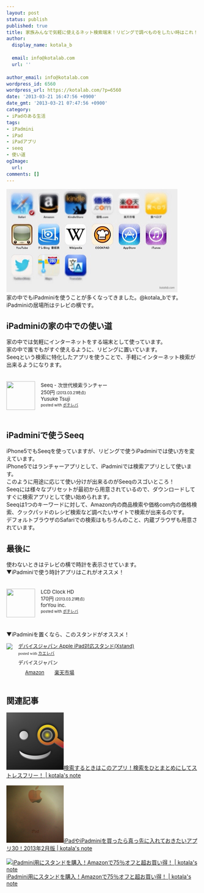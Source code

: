 ```yaml
---
layout: post
status: publish
published: true
title: 家族みんなで気軽に使えるネット検索端末！リビングで調べものをしたい時はこれ！
author:
  display_name: kotala_b

  email: info@kotalab.com
  url: ''

author_email: info@kotalab.com
wordpress_id: 6560
wordpress_url: https://kotalab.com/?p=6560
date: '2013-03-21 16:47:56 +0900'
date_gmt: '2013-03-21 07:47:56 +0900'
category:
- iPadのある生活
tags:
- iPadmini
- iPad
- iPadアプリ
- seeq
- 使い道
ogImage:
  url:
comments: []
---
```

<p><img src="/wp-content/uploads/ipadminiseeq_130321-448x270.jpg" alt="ipadminiseeq_130321" width="448" height="270" class="alignnone size-large wp-image-6564" /><br />
家の中でもiPadminiを使うことが多くなってきました。@kotala_bです。<br />
iPadminiの居場所はテレビの横です。<br />
</p>
<!--more-->
<h2>iPadminiの家の中での使い道</h2>
<p>家の中では気軽にインターネットをする端末として使っています。<br />
家の中で誰でもがすぐ使えるように、リビングに置いています。<br />
<span class="removed_link" title="click.linksynergy.com/fs-bin/click?id=d2yYUp776R4&amp;subid=&amp;offerid=94348.1&amp;type=3&amp;tmpid=3910&amp;RD_PARM1=https%253A%252F%252Fitunes.apple.com%252Fjp%252Fapp%252Fseeq-ci-shi-dai-jian-suorancha%252Fid555289253%253Fmt%253D8%2526uo%253D4">Seeq</span>という検索に特化したアプリを使うことで、手軽にインターネット検索が出来るようになります。</p>
<div class="pochireba" style="text-align:left;font-size:small;padding:20px 0;/zoom: 1;overflow: hidden;"><span class="removed_link" title="click.linksynergy.com/fs-bin/click?id=d2yYUp776R4&amp;subid=&amp;offerid=94348.1&amp;type=3&amp;tmpid=3910&amp;RD_PARM1=https%253A%252F%252Fitunes.apple.com%252Fjp%252Fapp%252Fseeq-ci-shi-dai-jian-suorancha%252Fid555289253%253Fmt%253D8%2526uo%253D4"><img src="http://a1153.phobos.apple.com/us/r1000/110/Purple/v4/d3/54/5d/d3545d57-128d-13aa-ec98-3d7b4218298f/mzl.eomvokkd.png" width="75" height="75" style="float:left;margin:0 15px 0 0;" class="pochi_img" ></span>
<div class="pochi_info" style="text-align:left;/zoom: 1;overflow: hidden;">
<div class="pochi_name"><span class="removed_link" title="click.linksynergy.com/fs-bin/click?id=d2yYUp776R4&amp;subid=&amp;offerid=94348.1&amp;type=3&amp;tmpid=3910&amp;RD_PARM1=https%253A%252F%252Fitunes.apple.com%252Fjp%252Fapp%252Fseeq-ci-shi-dai-jian-suorancha%252Fid555289253%253Fmt%253D8%2526uo%253D4">Seeq - 次世代検索ランチャー</span></div>
<div class="pochi_price" style="display:inline;">250円</div>
<div class="pochi_time" style="font-size:x-small;display:inline;">(2013.03.21時点)</div>
<div class="pochi_seller"><span class="removed_link" title="click.linksynergy.com/fs-bin/click?id=d2yYUp776R4&amp;subid=&amp;offerid=94348.1&amp;type=3&amp;tmpid=3910&amp;RD_PARM1=https%253A%252F%252Fitunes.apple.com%252Fjp%252Fartist%252Fyusuke-tsuji%252Fid406318338%253Fuo%253D4">Yusuke Tsuji</span></div>
<div class="pochi_post" style="font-size:x-small;">posted with <a href="https://pochireba.com">ポチレバ</a></div>
</div>
<div class="pochireba-footer" style="clear: left"></div>
</div>
<h2>iPadminiで使うSeeq</h2>
<p>iPhone5でもSeeqを使っていますが、リビングで使うiPadminiでは使い方を変えています。<br />
iPhone5ではランチャーアプリとして、iPadminiでは検索アプリとして使います。<br />
このように用途に応じて使い分けが出来るのがSeeqのスゴいところ！<br />
Seeqには様々なプリセットが最初から用意されているので、ダウンロードしてすぐに検索アプリとして使い始められます。<br />
Seeqは1つのキーワードに対して、Amazon内の商品検索や価格com内の価格検索、クックパッドのレシピ検索など調べたいサイトで検索が出来るのです。<br />
デフォルトブラウザのSafariでの検索はもちろんのこと、内蔵ブラウザも用意されています。</p>
<h2>最後に</h2>
<p>使わないときはテレビの横で時計を表示させています。<br />
▼iPadminiで使う時計アプリはこれがオススメ！</p>
<div class="pochireba" style="text-align:left;font-size:small;padding:20px 0;/zoom: 1;overflow: hidden;"><span class="removed_link" title="click.linksynergy.com/fs-bin/click?id=d2yYUp776R4&amp;subid=&amp;offerid=94348.1&amp;type=3&amp;tmpid=3910&amp;RD_PARM1=https%253A%252F%252Fitunes.apple.com%252Fjp%252Fapp%252Flcd-clock-hd%252Fid364744542%253Fmt%253D8%2526uo%253D4"><img src="http://a107.phobos.apple.com/us/r1000/106/Purple/v4/3e/67/60/3e676009-b50c-a63d-f387-119f69ae9231/mzm.xhjzovqh.jpg" width="75" height="75" style="float:left;margin:0 15px 0 0;" class="pochi_img" ></span>
<div class="pochi_info" style="text-align:left;/zoom: 1;overflow: hidden;">
<div class="pochi_name"><span class="removed_link" title="click.linksynergy.com/fs-bin/click?id=d2yYUp776R4&amp;subid=&amp;offerid=94348.1&amp;type=3&amp;tmpid=3910&amp;RD_PARM1=https%253A%252F%252Fitunes.apple.com%252Fjp%252Fapp%252Flcd-clock-hd%252Fid364744542%253Fmt%253D8%2526uo%253D4">LCD Clock HD</span></div>
<div class="pochi_price" style="display:inline;">170円</div>
<div class="pochi_time" style="font-size:x-small;display:inline;">(2013.03.21時点)</div>
<div class="pochi_seller"><span class="removed_link" title="click.linksynergy.com/fs-bin/click?id=d2yYUp776R4&amp;subid=&amp;offerid=94348.1&amp;type=3&amp;tmpid=3910&amp;RD_PARM1=https%253A%252F%252Fitunes.apple.com%252Fjp%252Fartist%252Fforyou-inc.%252Fid295737238%253Fuo%253D4">forYou inc.</span></div>
<div class="pochi_post" style="font-size:x-small;">posted with <a href="https://pochireba.com">ポチレバ</a></div>
</div>
<div class="pochireba-footer" style="clear: left"></div>
</div>
<p>▼iPadminiを置くなら、このスタンドがオススメ！</p>
<div class="kaerebalink-box" style="text-align:left;padding-bottom:20px;font-size:small;/zoom: 1;overflow: hidden;">
<div class="kaerebalink-image" style="float:left;margin:0 15px 10px 0;"><a href="https://www.amazon.co.jp/exec/obidos/ASIN/B003O7F6Y6/same-22/ref=nosim/" rel="nofollow" target="_blank"><img src="https://images-fe.ssl-images-amazon.com/images/I/31yaCKF5QtL._SL160_.jpg" style="border: none;" /></a></div>
<div class="kaerebalink-info" style="line-height:120%;/zoom: 1;overflow: hidden;">
<div class="kaerebalink-name" style="margin-bottom:10px;line-height:120%"><a href="https://www.amazon.co.jp/exec/obidos/ASIN/B003O7F6Y6/same-22/ref=nosim/" rel="nofollow" target="_blank">デバイスジャパン Apple iPad対応スタンド(Xstand)</a>
<div class="kaerebalink-powered-date" style="font-size:8pt;margin-top:5px;font-family:verdana;line-height:120%">posted with <a href="https://kaereba.com" target="_blank">カエレバ</a></div>
</div>
<div class="kaerebalink-detail" style="margin-bottom:5px;"> デバイスジャパン     </div>
<div class="kaerebalink-link1" style="margin-top:10px;">
<div class="shoplinkamazon" style="display:inline;margin-right:5px;background: url('https://img.yomereba.com/tam_k_01.gif') 0 0 no-repeat;padding: 2px 0 2px 18px;white-space: nowrap;"><a href="https://www.amazon.co.jp/gp/search?keywords=Apple%20iPad%91%CE%89%9E%83X%83%5E%83%93%83h%20Xstand&__mk_ja_JP=%83J%83%5E%83J%83i&tag=same-22" rel="nofollow" target="_blank" title="アマゾン" >Amazon</a></div>
<div class="shoplinkrakuten" style="display:inline;margin-right:5px;background: url('https://img.yomereba.com/tam_k_01.gif') 0 -50px no-repeat;padding: 2px 0 2px 18px;white-space: nowrap;"><a href="https://hb.afl.rakuten.co.jp/hgc/0fac4537.dbf8529f.0fac4538.a4466d9e/?pc=http%3A%2F%2Fsearch.rakuten.co.jp%2Fsearch%2Fmall%2FApple%2520iPad%25E5%25AF%25BE%25E5%25BF%259C%25E3%2582%25B9%25E3%2582%25BF%25E3%2583%25B3%25E3%2583%2589%2520Xstand%2F-%2Ff.1-p.1-s.1-sf.0-st.A-v.2%3Fx%3D0%26scid%3Daf_ich_link_urltxt%26m%3Dhttp%3A%2F%2Fm.rakuten.co.jp%2F" rel="nofollow" target="_blank" title="楽天市場" >楽天市場</a></div>
</div>
</div>
<div class="booklink-footer" style="clear: left"></div>
</div>
<h2 class="rele">関連記事</h2>
<p><a href="/seeq-is-search-app" target="_blank"><img  class="alignleft" src="/wp-content/uploads/seeq_20121110-300x300.png" alt="検索するときはこのアプリ！検索をひとまとめにしてストレスフリー！ | kotala's note" width="150" /></a><a href="/seeq-is-search-app" target="_blank">検索するときはこのアプリ！検索をひとまとめにしてストレスフリー！ | kotala's note</a><br style="clear:both;" /><br />
<a href="/ipad-app30" target="_blank"><img  class="alignleft" src="/wp-content/uploads/ipadmini_121221-448x448.jpg" alt="iPadやiPadminiを買ったら真っ先に入れておきたいアプリ30！2013年2月版 | kotala's note" width="150" /></a><a href="/ipad-app30" target="_blank">iPadやiPadminiを買ったら真っ先に入れておきたいアプリ30！2013年2月版 | kotala's note</a><br style="clear:both;" /><br />
<a href="/ipad-mini-stand" target="_blank"><img  class="alignleft" src="/wp-content/uploads/slooProImg_20121215103625.jpg" alt="iPadmini用にスタンドを購入！Amazonで75％オフと超お買い得！ | kotala's note" width="150" /></a><a href="/ipad-mini-stand" target="_blank">iPadmini用にスタンドを購入！Amazonで75％オフと超お買い得！ | kotala's note</a><br style="clear:both;" /></p>
